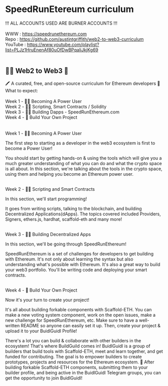 # SpeedRunEtereum curriculum
!!! ALL ACCOUNTS USED ARE BURNER ACCOUNTS !!!
<br>
<br>
WWW : https://speedrunethereum.com <br>
Repo : https://github.com/austintgriffith/web2-to-web3-curriculum<br>
YouTube : https://www.youtube.com/playlist?list=PLJz1HruEnenAf80uOfDwBPqaliJkjKg69
<br>
<br>
## 👩‍💻 Web2 to Web3 🚀

🖍 A curated, free, and open-source curriculum for Ethereum developers 🏅<br>
What to expect:<br>
<br>
Week 1 - 👩‍🔬 Becoming A Power User<br>
Week 2 - 👩‍🚀 Scripting, Smart Contracts / Solidity<br>
Week 3 - 🧙‍♀️ Building Dapps - SpeedRunEthereum.com<br>
Week 4 - 🚢 Build Your Own Project<br>
<br>
<br>
Week 1 - 👩‍🔬 Becoming A Power User

The first step to starting as a developer in the web3 ecosystem is first to become a Power User!

You should start by getting hands-on & using the tools which will give you a much greater understanding of what you can do and what the crypto space is all about. In this section, we're talking about the tools in the crypto space, using them and helping you become an Ethereum power user.


<br>
Week 2 - 👩‍🚀 Scripting and Smart Contracts

In this section, we'll start programming!

It goes from writing scripts, talking to the blockchain, and building Decentralized Applications(dApps). The topics covered included Providers, Signers, ethers.js, hardhat, scaffold-eth and many more!


<br>
Week 3 - 🧙‍♀️ Building Decentralized Apps

In this section, we'll be going through SpeedRunEthereum!

SpeedRunEthereum is a set of challenges for developers to get building with Ethereum. It's not only about learning the syntax but also understanding what's possible with Ethereum. It's also a great way to build your web3 portfolio. You'll be writing code and deploying your smart contracts.


<br>
Week 4 - 🚢 Build Your Own Project

Now it's your turn to create your project!

It's all about building forkable components with Scaffold-ETH. You can make a new voting system component, work on the open issues, make a new challenge for SpeedRunEthereum, etc. Make sure to have a well-written README so anyone can easily set it up. Then, create your project & upload it to your BuidlGuidl Profile!

There's a lot you can build & collaborate with other builders in the ecosystem! That's where BuildGuild comes in! BuidlGuidl is a group of builders that build tools with Scaffold-ETH, meet and learn together, and get funded for contributing. The goal is to empower builders to create prototypes, projects and resources for the Ethereum ecosystem. 🌟 After building forkable Scaffold-ETH components, submitting them to your builder profile, and being active in the BuidlGuidl Telegram groups, you can get the opportunity to join BuidlGuidl!